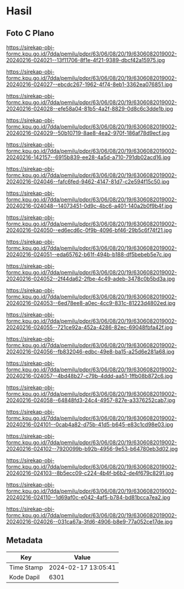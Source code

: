 # Hasil

## Foto C Plano

https://sirekap-obj-formc.kpu.go.id/7dda/pemilu/pdpr/63/06/08/20/19/6306082019002-20240216-024021--13f11706-8f1e-4f21-9389-dbcf42a15975.jpg

https://sirekap-obj-formc.kpu.go.id/7dda/pemilu/pdpr/63/06/08/20/19/6306082019002-20240216-024027--ebcdc267-1962-4f74-8eb1-3362ea076851.jpg

https://sirekap-obj-formc.kpu.go.id/7dda/pemilu/pdpr/63/06/08/20/19/6306082019002-20240216-024028--efe58a04-81b5-4a2f-8829-0d8c6c3dde1b.jpg

https://sirekap-obj-formc.kpu.go.id/7dda/pemilu/pdpr/63/06/08/20/19/6306082019002-20240216-024029--50b10719-8ae8-4ea2-970f-186af78d9ecf.jpg

https://sirekap-obj-formc.kpu.go.id/7dda/pemilu/pdpr/63/06/08/20/19/6306082019002-20240216-142157--6915b839-ee28-4a5d-a710-791db02acd16.jpg

https://sirekap-obj-formc.kpu.go.id/7dda/pemilu/pdpr/63/06/08/20/19/6306082019002-20240216-024046--fafc6fed-9462-4147-81d7-c2e594f15c50.jpg

https://sirekap-obj-formc.kpu.go.id/7dda/pemilu/pdpr/63/06/08/20/19/6306082019002-20240216-024048--14073451-0d9c-4bc6-a401-140a2b0f9b4f.jpg

https://sirekap-obj-formc.kpu.go.id/7dda/pemilu/pdpr/63/06/08/20/19/6306082019002-20240216-024050--ed6ecd6c-0f9b-4096-bf46-29b5c6f74f21.jpg

https://sirekap-obj-formc.kpu.go.id/7dda/pemilu/pdpr/63/06/08/20/19/6306082019002-20240216-024051--eda65762-b61f-494b-b188-df5bebeb5e7c.jpg

https://sirekap-obj-formc.kpu.go.id/7dda/pemilu/pdpr/63/06/08/20/19/6306082019002-20240216-024052--2f44da62-2fbe-4c49-adeb-3478c0b5bd3a.jpg

https://sirekap-obj-formc.kpu.go.id/7dda/pemilu/pdpr/63/06/08/20/19/6306082019002-20240216-024053--6ed78ee8-a0ec-4cc9-831c-81223d4802ed.jpg

https://sirekap-obj-formc.kpu.go.id/7dda/pemilu/pdpr/63/06/08/20/19/6306082019002-20240216-024055--721ce92a-452a-4286-82ec-69048fbfa42f.jpg

https://sirekap-obj-formc.kpu.go.id/7dda/pemilu/pdpr/63/06/08/20/19/6306082019002-20240216-024056--fb832046-edbc-49e8-ba15-a25d6e281a68.jpg

https://sirekap-obj-formc.kpu.go.id/7dda/pemilu/pdpr/63/06/08/20/19/6306082019002-20240216-024057--4bd48b27-c79b-4ddd-aa51-1ffb08b872c6.jpg

https://sirekap-obj-formc.kpu.go.id/7dda/pemilu/pdpr/63/06/08/20/19/6306082019002-20240216-024058--64848fd3-24c4-4957-827e-a3376252cab7.jpg

https://sirekap-obj-formc.kpu.go.id/7dda/pemilu/pdpr/63/06/08/20/19/6306082019002-20240216-024101--0cab4a82-d75b-41d5-b645-e83c1cd98e03.jpg

https://sirekap-obj-formc.kpu.go.id/7dda/pemilu/pdpr/63/06/08/20/19/6306082019002-20240216-024102--7920099b-b92b-4956-9e53-b64780eb3d02.jpg

https://sirekap-obj-formc.kpu.go.id/7dda/pemilu/pdpr/63/06/08/20/19/6306082019002-20240216-024103--8b5ecc09-c224-4b4f-b6b2-de4f679c8291.jpg

https://sirekap-obj-formc.kpu.go.id/7dda/pemilu/pdpr/63/06/08/20/19/6306082019002-20240216-024110--1d69af0c-e042-4af5-b784-bd81bcca7ea2.jpg

https://sirekap-obj-formc.kpu.go.id/7dda/pemilu/pdpr/63/06/08/20/19/6306082019002-20240216-024026--031ca67a-3fd6-4906-b8e9-77a052ce17de.jpg


## Metadata

| Key        | Value               |
| ---------- | ------------------- |
| Time Stamp | 2024-02-17 13:05:41 |
| Kode Dapil | 6301                |



